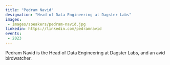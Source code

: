 ```yaml
---
title: "Pedram Navid"
designation: "Head of Data Engineering at Dagster Labs"
images:
 - images/speakers/pedram-navid.jpg
linkedin: https://linkedin.com/pedramnavid
events:
 - 2023
---
```


Pedram Navid is the Head of Data Engineering at Dagster Labs, and an avid birdwatcher.